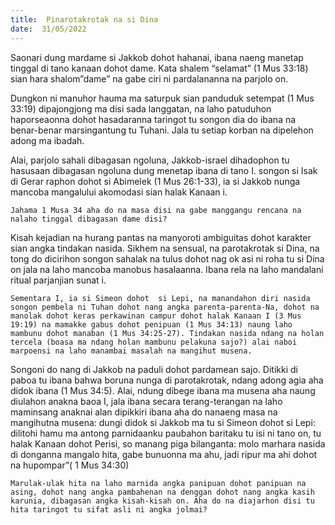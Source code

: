 ```yaml
---
title:  Pinarotakrotak na si Dina
date:  31/05/2022
---
```


Saonari dung mardame si Jakkob dohot hahanai, ibana naeng manetap tinggal di tano kanaan dohot dame. Kata shalem “selamat” (1 Mus 33:18) sian hara shalom”dame” na gabe ciri ni pardalananna na parjolo on.

Dungkon ni manuhor hauma ma saturpuk sian panduduk setempat (1 Mus 33:19) dipajongjong ma disi sada langgatan, na laho patuduhon haporseaonna dohot hasadaranna taringot tu songon dia do ibana na benar-benar marsingantung tu Tuhani. Jala tu setiap korban na dipelehon adong ma ibadah.

Alai, parjolo sahali dibagasan ngoluna, Jakkob-israel dihadophon tu hasusaan dibagasan ngoluna dung menetap ibana di tano I. songon si Isak di Gerar raphon dohot si Abimelek (1 Mus 26:1-33),  ia si Jakkob nunga mancoba mangalului akomodasi sian halak Kanaan i.

`Jahama 1 Musa 34 aha do na masa disi na gabe manggangu rencana na nalaho tinggal dibagasan dame disi?`

Kisah kejadian na hurang pantas na manyoroti ambiguitas dohot karakter sian angka tindakan nasida. Sikhem na sensual, na parotakrotak si Dina, na tong do dicirihon songon sahalak na tulus dohot nag ok asi ni roha tu si Dina on jala na laho mancoba manobus hasalaanna. Ibana rela na laho mandalani ritual parjanjian sunat i.

`Sementara I, ia si Simeon dohot  si Lepi, na manandahon diri nasida songon pembela ni Tuhan dohot nang angka parenta-parenta-Na, dohot na manolak dohot keras perkawinan campur dohot halak Kanaan I (3 Mus 19:19) na mamakke gabus dohot penipuan (1 Mus 34:13) naung laho mambunu dohot manaban (1 Mus 34:25-27). Tindakan nasida ndang na holan tercela (boasa ma ndang holan mambunu pelakuna sajo?) alai naboi marpoensi na laho manambai masalah na mangihut musena.`

Songoni do nang di Jakkob na paduli dohot pardamean sajo. Ditikki di paboa tu ibana bahwa boruna nunga di parotakrotak, ndang adong agia aha didok ibana (1 Mus 34:5). Alai, ndung dibege ibana ma musena aha naung diulahon anakna baoa I, jala ibana secara terang-terangan na laho maminsang anaknai alan dipikkiri ibana aha do nanaeng masa na mangihutna musena: dungi didok si Jakkob ma tu si Simeon dohot si Lepi: dilitohi hamu ma antong parnidaanku paubahon baritaku tu isi ni tano on, tu halak Kanaan dohot Perisi, so manang piga bilanganta: molo marhara nasida di donganna mangalo hita, gabe bunuonna ma ahu, jadi ripur ma ahi dohot na hupompar”( 1 Mus 34:30)

`Marulak-ulak hita na laho marnida angka panipuan dohot panipuan na asing, dohot nang angka pambahenan na denggan dohot nang angka kasih karunia, dibagasan angka kisah-kisah on. Aha do na diajarhon disi tu hita taringot tu sifat asli ni angka jolmai?`
